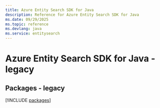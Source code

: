 ```yaml
---
title: Azure Entity Search SDK for Java
description: Reference for Azure Entity Search SDK for Java
ms.date: 09/29/2025
ms.topic: reference
ms.devlang: java
ms.service: entitysearch
---
```

# Azure Entity Search SDK for Java - legacy
## Packages - legacy
[!INCLUDE [packages](entity-search-index.md)]